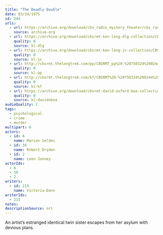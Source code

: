 ```yaml
---
title: "The Deadly Double"
date: 03/24/1975
id: 244
urls: 
  - url: https://archive.org/download/cbs_radio_mystery_theater/cbs_radio_mystery_theater-0201-0250.zip/cbs_radio_mystery_theater-0201-0250%2Fcbsrmt_0244_the_deadly_double.mp3
    source: archive-org
  - url: https://archive.org/download/cbsrmt-ken-long-dlg-collection/CBSRMT - 750324 0244 The Deadly Double.mp3
    quality: 0
    source: kl-dlg
  - url: https://archive.org/download/cbsrmt-ken-long-jc-collection/CBSRMT - 750324 0244 Deadly Double vbr oz_jc.mp3
    quality: 0
    source: kl-jc
  - url: http://cbsrmt.thelongtrek.com/pp/CBSRMT_pp%20-%20750324%200244%20The%20Deadly%20Double.mp3
    quality: 0
    source: kl-pp
  - url: http://cbsrmt.thelongtrek.com/kf/CBSRMT%20-%20750324%200244%20The%20Deadly%20Double_kf.mp3
    quality: 0
    source: kl-kf
  - url: https://archive.org/download/cbsrmt-david-oxford-boa-collection/CBSRMT-750324-0244-The-Deadly-Double-(64-44)_kf-{BoA}.mp3
    quality: 0
    source: kl-davidoboa
audioQuality: 1
tags: 
  - psychological
  - crime
  - murder
multipart: 0
actors:  
  - id: 6
    name: Marian Seldes  
  - id: 16
    name: Robert Dryden  
  - id: 2
    name: Leon Janney
actorIds:  
  - 6  
  - 16  
  - 2
writers:  
  - id: 215
    name: Victoria Dann
writerIds:  
  - 215
notes: 
descriptionSource: nrl
---
```

An artist’s estranged identical twin sister escapes from her asylum with devious plans.